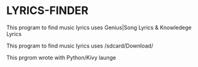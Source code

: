# LYRICS-FINDER

This program to find music lyrics uses Genius|Song Lyrics & Knowledege Lyrics

This program to find music lyrics uses /sdcard/Download/

This prgrom wrote with Python/Kivy launge
